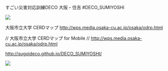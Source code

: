 すごい災害対応訓練DECO 大阪・住吉
#DECO_SUMIYOSHI

<img src="https://cloud.githubusercontent.com/assets/416977/12873568/0ba5cab6-ce04-11e5-91ca-9e8371b31ee5.jpg" >


大阪市立大学 CERDマップ
http://wps.media.osaka-cu.ac.jp/osaka/odrp.html

// 大阪市立大学 CERDマップ for Mobile
// http://wps.media.osaka-cu.ac.jp/osaka/odrp.html


http://sugoideco.github.io/DECO_SUMIYOSHI/


<img src="https://cloud.githubusercontent.com/assets/416977/12873556/81728df2-ce03-11e5-889a-d1f59623bd58.png">
